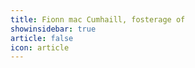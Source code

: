 ```yaml
---
title: Fionn mac Cumhaill, fosterage of 
showinsidebar: true 
article: false 
icon: article 
---
```

